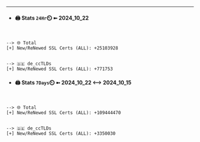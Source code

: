 

---
- #### 🖨️ **Stats** `24Hr`⏲️ ➼ 2024_10_22
```console


--> 🌐 Total
[+] New/ReNewed SSL Certs (ALL): +25103928


--> 🇩🇪 de_ccTLDs
[+] New/ReNewed SSL Certs (ALL): +771753

```

- #### 🖨️ **Stats** `7Days`⏲️ ➼ 2024_10_22 <--> 2024_10_15
```console


--> 🌐 Total
[+] New/ReNewed SSL Certs (ALL): +109444470


--> 🇩🇪 de_ccTLDs
[+] New/ReNewed SSL Certs (ALL): +3350030

```


